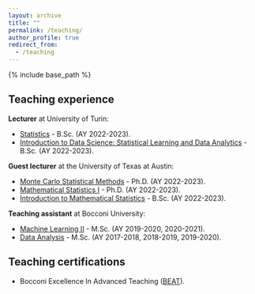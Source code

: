 ```yaml
---
layout: archive
title: ""
permalink: /teaching/
author_profile: true
redirect_from:
  - /teaching
---
```


{% include base_path %}
## Teaching experience

**Lecturer** at University of Turin:
* [Statistics](https://www.ecocomm.unito.it/do/corsi.pl/Show?_id=5nf6) - B.Sc. (AY 2022-2023).
* [Introduction to Data Science: Statistical Learning and Data Analytics](https://www.ecocomm.unito.it/do/corsi.pl/Show?_id=qtu2) - B.Sc. (AY 2022-2023).

**Guest lecturer** at the University of Texas at Austin:
* [Monte Carlo Statistical Methods](https://stat.utexas.edu/academics/phd-statistics) - Ph.D. (AY 2022-2023).
* [Mathematical Statistics I](https://stat.utexas.edu/academics/phd-statistics) - Ph.D. (AY 2022-2023).
* [Introduction to Mathematical Statistics](https://catalog.utexas.edu/general-information/coursesatoz/m/) - B.Sc. (AY 2022-2023).

**Teaching assistant** at Bocconi University:
* [Machine Learning II](http://didattica.unibocconi.eu/ts/tsn_anteprima.php?cod_ins=20605&anno=2020&IdPag=6203) - M.Sc. (AY 2019-2020, 2020-2021).
* [Data Analysis](http://didattica.unibocconi.it/ts/tsn_anteprima.php?cod_ins=20179&anno=2020&IdPag=6203) - M.Sc. (AY 2017-2018, 2018-2019, 2019-2020).

## Teaching certifications
* Bocconi Excellence In Advanced Teaching ([BEAT](https://bestr.it/project/show/114?ln=en)).
